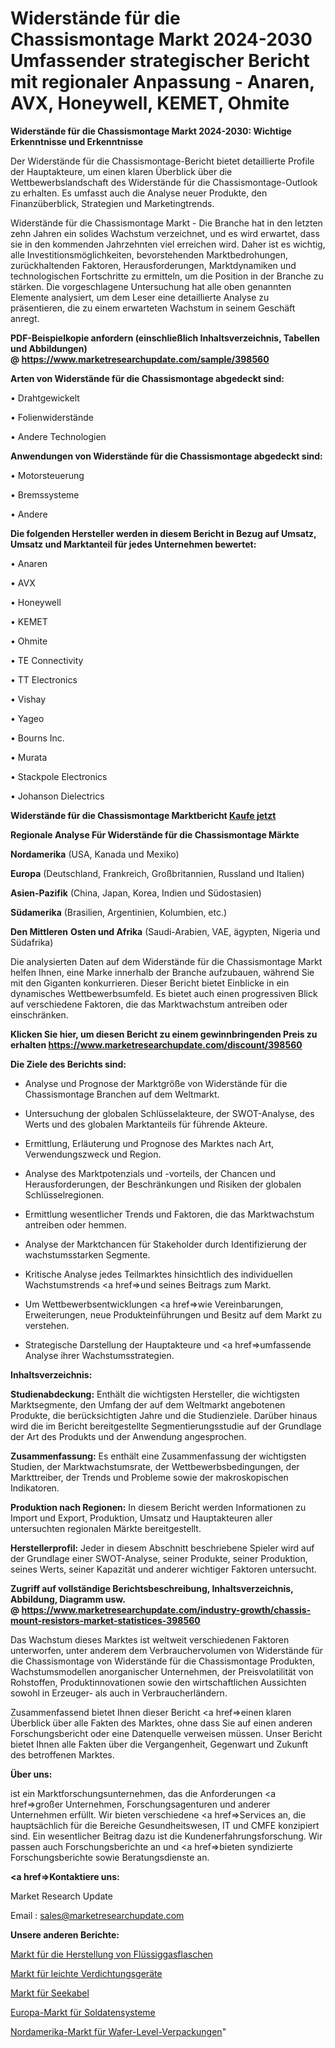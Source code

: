 # Widerstände für die Chassismontage Markt 2024-2030 Umfassender strategischer Bericht mit regionaler Anpassung - Anaren, AVX, Honeywell, KEMET, Ohmite

<strong>Widerstände für die Chassismontage Markt 2024-2030: Wichtige Erkenntnisse und Erkenntnisse</strong>

Der Widerstände für die Chassismontage-Bericht bietet detaillierte Profile der Hauptakteure, um einen klaren Überblick über die Wettbewerbslandschaft des Widerstände für die Chassismontage-Outlook zu erhalten. Es umfasst auch die Analyse neuer Produkte, den Finanzüberblick, Strategien und Marketingtrends.

Widerstände für die Chassismontage Markt - Die Branche hat in den letzten zehn Jahren ein solides Wachstum verzeichnet, und es wird erwartet, dass sie in den kommenden Jahrzehnten viel erreichen wird. Daher ist es wichtig, alle Investitionsmöglichkeiten, bevorstehenden Marktbedrohungen, zurückhaltenden Faktoren, Herausforderungen, Marktdynamiken und technologischen Fortschritte zu ermitteln, um die Position in der Branche zu stärken. Die vorgeschlagene Untersuchung hat alle oben genannten Elemente analysiert, um dem Leser eine detaillierte Analyse zu präsentieren, die zu einem erwarteten Wachstum in seinem Geschäft anregt.

<strong><b>PDF-Beispielkopie anfordern (einschließlich Inhaltsverzeichnis, Tabellen und Abbildungen) @ </b></strong><strong><a href=https://www.marketresearchupdate.com/sample/398560><strong>https://www.marketresearchupdate.com/sample/398560</u></a></strong></strong>

<strong>Arten von Widerstände für die Chassismontage abgedeckt sind:</strong>

• Drahtgewickelt

• Folienwiderstände

• Andere Technologien

<strong>Anwendungen von Widerstände für die Chassismontage abgedeckt sind:</strong>

• Motorsteuerung

• Bremssysteme

• Andere

<strong>Die folgenden Hersteller werden in diesem Bericht in Bezug auf Umsatz, Umsatz und Marktanteil für jedes Unternehmen bewertet:</strong>

• Anaren

• AVX

• Honeywell

• KEMET

• Ohmite

• TE Connectivity

• TT Electronics

• Vishay

• Yageo

• Bourns Inc.

• Murata

• Stackpole Electronics

• Johanson Dielectrics

<strong>Widerstände für die Chassismontage Marktbericht <a href=https://www.marketresearchupdate.com/buynow/398560>Kaufe jetzt</a></strong>

<strong>Regionale Analyse Für Widerstände für die Chassismontage Märkte</strong>

<strong>Nordamerika</strong> (USA, Kanada und Mexiko)

<strong>Europa</strong> (Deutschland, Frankreich, Großbritannien, Russland und Italien)

<strong>Asien-Pazifik</strong> (China, Japan, Korea, Indien und Südostasien)

<strong>Südamerika</strong> (Brasilien, Argentinien, Kolumbien, etc.)

<strong>Den Mittleren</strong> <strong>Osten und Afrika</strong> (Saudi-Arabien, VAE, ägypten, Nigeria und Südafrika)

Die analysierten Daten auf dem Widerstände für die Chassismontage Markt helfen Ihnen, eine Marke innerhalb der Branche aufzubauen, während Sie mit den Giganten konkurrieren. Dieser Bericht bietet Einblicke in ein dynamisches Wettbewerbsumfeld. Es bietet auch einen progressiven Blick auf verschiedene Faktoren, die das Marktwachstum antreiben oder einschränken.

<strong>Klicken Sie hier, um diesen Bericht zu einem gewinnbringenden Preis zu erhalten
</strong><strong><a href=https://www.marketresearchupdate.com/discount/398560>https://www.marketresearchupdate.com/discount/398560</b></u></strong></a>

<strong>Die Ziele des Berichts sind:</strong>

- Analyse und Prognose der Marktgröße von Widerstände für die Chassismontage Branchen auf dem Weltmarkt.

- Untersuchung der globalen Schlüsselakteure, der SWOT-Analyse, des Werts und des globalen Marktanteils für führende Akteure.

- Ermittlung, Erläuterung und Prognose des Marktes nach Art, Verwendungszweck und Region.

- Analyse des Marktpotenzials und -vorteils, der Chancen und Herausforderungen, der Beschränkungen und Risiken der globalen Schlüsselregionen.

- Ermittlung wesentlicher Trends und Faktoren, die das Marktwachstum antreiben oder hemmen.

- Analyse der Marktchancen für Stakeholder durch Identifizierung der wachstumsstarken Segmente.

- Kritische Analyse jedes Teilmarktes hinsichtlich des individuellen Wachstumstrends <a href=>und</a> seines Beitrags zum Markt.

- Um Wettbewerbsentwicklungen <a href=>wie</a> Vereinbarungen, Erweiterungen, neue Produkteinführungen und Besitz auf dem Markt zu verstehen.

- Strategische Darstellung der Hauptakteure und <a href=>umfas</a>sende Analyse ihrer Wachstumsstrategien.

<strong>Inhaltsverzeichnis:</strong>

<strong>Studienabdeckung:</strong> Enthält die wichtigsten Hersteller, die wichtigsten Marktsegmente, den Umfang der auf dem Weltmarkt angebotenen Produkte, die berücksichtigten Jahre und die Studienziele. Darüber hinaus wird die im Bericht bereitgestellte Segmentierungsstudie auf der Grundlage der Art des Produkts und der Anwendung angesprochen.

<strong>Zusammenfassung:</strong> Es enthält eine Zusammenfassung der wichtigsten Studien, der Marktwachstumsrate, der Wettbewerbsbedingungen, der Markttreiber, der Trends und Probleme sowie der makroskopischen Indikatoren.

<strong>Produktion nach Regionen:</strong> In diesem Bericht werden Informationen zu Import und Export, Produktion, Umsatz und Hauptakteuren aller untersuchten regionalen Märkte bereitgestellt.

<strong>Herstellerprofil:</strong> Jeder in diesem Abschnitt beschriebene Spieler wird auf der Grundlage einer SWOT-Analyse, seiner Produkte, seiner Produktion, seines Werts, seiner Kapazität und anderer wichtiger Faktoren untersucht.

<strong><b>Zugriff auf vollständige Berichtsbeschreibung, Inhaltsverzeichnis, Abbildung, Diagramm usw. @ </b></strong><strong><a href=https://www.marketresearchupdate.com/industry-growth/chassis-mount-resistors-market-statistices-398560>https://www.marketresearchupdate.com/industry-growth/chassis-mount-resistors-market-statistices-398560</a></strong>

Das Wachstum dieses Marktes ist weltweit verschiedenen Faktoren unterworfen, unter anderem dem Verbrauchervolumen von Widerstände für die Chassismontage von Widerstände für die Chassismontage Produkten, Wachstumsmodellen anorganischer Unternehmen, der Preisvolatilität von Rohstoffen, Produktinnovationen sowie den wirtschaftlichen Aussichten sowohl in Erzeuger- als auch in Verbraucherländern.

Zusammenfassend bietet Ihnen dieser Bericht <a href=>einen</a> klaren Überblick über alle Fakten des Marktes, ohne dass Sie auf einen anderen Forschungsbericht oder eine Datenquelle verweisen müssen. Unser Bericht bietet Ihnen alle Fakten über die Vergangenheit, Gegenwart und Zukunft des betroffenen Marktes.

<strong>Über uns:</strong>

 ist ein Marktforschungsunternehmen, das die Anforderungen <a href=>großer</a> Unternehmen, Forschungsagenturen und anderer Unternehmen erfüllt. Wir bieten verschiedene <a href=>Services</a> an, die hauptsächlich für die Bereiche Gesundheitswesen, IT und CMFE konzipiert sind. Ein wesentlicher Beitrag dazu ist die Kundenerfahrungsforschung. Wir passen auch Forschungsberichte an und <a href=>bieten</a> syndizierte Forschungsberichte sowie Beratungsdienste an.

<strong><a href=>Kontaktiere uns:</a></strong>

Market Research Update

Email : sales@marketresearchupdate.com

<strong>Unsere anderen Berichte:</strong>

<a href=https://www.linkedin.com/pulse/lpg-cylinder-manufacturing-market-size-growth>Markt für die Herstellung von Flüssiggasflaschen</a>

<a href=https://www.linkedin.com/pulse/light-compaction-equipment-market-size-trends>Markt für leichte Verdichtungsgeräte</a>

<a href=https://www.linkedin.com/pulse/marine-cables-market-outlooks-2023-size-shares>Markt für Seekabel</a>

<a href=https://www.linkedin.com/pulse/europe-soldier-system-market-2023-top-key-players-types>Europa-Markt für Soldatensysteme</a>

<a href=https://www.linkedin.com/pulse/north-america-wafer-level-packaging-market-advancing-growth>Nordamerika-Markt für Wafer-Level-Verpackungen</a>"
